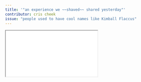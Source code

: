 ```yaml
---
title: '"an experience we ~~shaved~~ shared yesterday"'
contributor: cris cheek
issue: "people used to have cool names like Kimball Flaccus"
---
```


<iframe src="/assets/pdfs/cris-cheek.pdf"></iframe>
